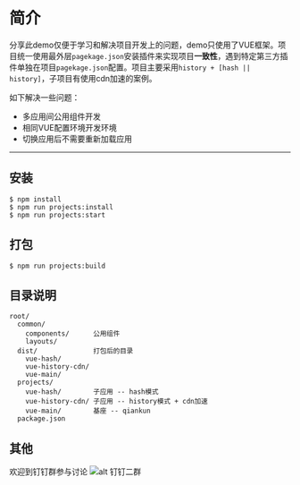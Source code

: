 # 简介
  分享此demo仅便于学习和解决项目开发上的问题，demo只使用了VUE框架。项目统一使用最外层`pagekage.json`安装插件来实现项目**一致性**，遇到特定第三方插件单独在项目`pagekage.json`配置。项目主要采用`history + [hash || history]`，子项目有使用cdn加速的案例。
  
  如下解决一些问题：

- 多应用间公用组件开发
- 相同VUE配置环境开发环境
- 切换应用后不需要重新加载应用

----

## 安装

```shell
$ npm install
$ npm run projects:install
$ npm run projects:start
```

## 打包
```shell
$ npm run projects:build
```

## 目录说明

    root/
      common/
        components/      公用组件
        layouts/
      dist/              打包后的目录
        vue-hash/
        vue-history-cdn/
        vue-main/
      projects/
        vue-hash/        子应用 -- hash模式
        vue-history-cdn/ 子应用 -- history模式 + cdn加速
        vue-main/        基座 -- qiankun
      package.json

## 其他
欢迎到钉钉群参与讨论
![alt 钉钉二群](https://gw.alipayobjects.com/mdn/rms_655822/afts/img/A*AdpES5z40LcAAAAAAAAAAABkARQnAQ)
